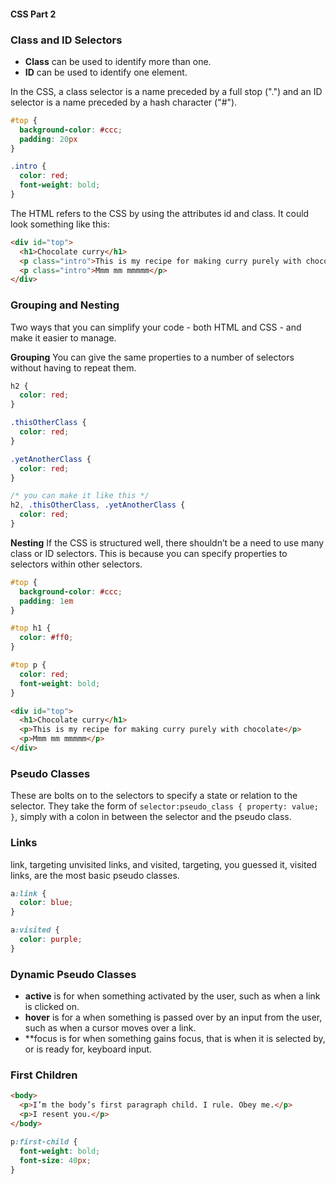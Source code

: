 #### CSS Part 2

### Class and ID Selectors
* **Class** can be used to identify more than one.
* **ID** can be used to identify one element.

In the CSS, a class selector is a name preceded by a full stop (".") and an ID selector is a name preceded by a hash character ("#").
```css
#top {
  background-color: #ccc;
  padding: 20px
}

.intro {
  color: red;
  font-weight: bold;
}
```

The HTML refers to the CSS by using the attributes id and class. It could look something like this:
```html
<div id="top">
  <h1>Chocolate curry</h1>
  <p class="intro">This is my recipe for making curry purely with chocolate</p>
  <p class="intro">Mmm mm mmmmm</p>
</div>
```

### Grouping and Nesting
Two ways that you can simplify your code - both HTML and CSS - and make it easier to manage.

**Grouping**
You can give the same properties to a number of selectors without having to repeat them.

```css
h2 {
  color: red;
}

.thisOtherClass {
  color: red;
}

.yetAnotherClass {
  color: red;
}

/* you can make it like this */
h2, .thisOtherClass, .yetAnotherClass {
  color: red;
}
```

**Nesting**
If the CSS is structured well, there shouldn’t be a need to use many class or ID selectors. This is because you can specify properties to selectors within other selectors.

```css
#top {
  background-color: #ccc;
  padding: 1em
}

#top h1 {
  color: #ff0;
}

#top p {
  color: red;
  font-weight: bold;
}
```

```html
<div id="top">
  <h1>Chocolate curry</h1>
  <p>This is my recipe for making curry purely with chocolate</p>
  <p>Mmm mm mmmmm</p>
</div>
```

### Pseudo Classes
These are bolts on to the selectors to specify a state or relation to the selector. They take the form of `selector:pseudo_class { property: value; }`, simply with a colon in between the selector and the pseudo class.

### Links
link, targeting unvisited links, and visited, targeting, you guessed it, visited links, are the most basic pseudo classes.
```css
a:link {
  color: blue;
}

a:visited {
  color: purple;
}
```

### Dynamic Pseudo Classes
* **active** is for when something activated by the user, such as when a link is clicked on.
* **hover** is for a when something is passed over by an input from the user, such as when a cursor moves over a link.
* **focus is for when something gains focus, that is when it is selected by, or is ready for, keyboard input.

### First Children
```html
<body>
  <p>I’m the body’s first paragraph child. I rule. Obey me.</p>
  <p>I resent you.</p>
</body>
```

```css
p:first-child {
  font-weight: bold;
  font-size: 40px;
}
```